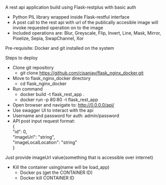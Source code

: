 A rest api application build using Flask-restplus with basic auth
- Python PIL library wrapped inside Flask-restful interface
- A post call to the rest api with url of the publically accesible image will
invoke requested operation on to the image
- Included operations are: Blur, Greyscale, Flip, Invert, Line, Mask, Mirror, Pixelize,
   Sepia, SwapChannel, Xor

Pre-requisite: Docker and git installed on the system

Steps to deploy
- Clone git repository
   - git clone https://github.com/cjsanjay/flask_nginx_docker.git
- Move to flask_nginx_docker directory
   - cd flask_nginx_docker
- Run command
   - docker build -t flask_rest_app .
   - docker run -p 80:80 -t flask_rest_app
- Open browser and navigate to: http://0.0.0.0/api/
- Use swagger UI to interact with the api
- Username and password for auth: admin/password
- API post input request format:   
{  
  "id": 0,  
  "imageUrl": "string",  
  "imageLocalLocation": "string"  
}   

Just provide imageUrl value(something that is accessible over internet)

- Kill the container using(name will be load_app)
  - Docker ps (get the CONTAINER ID)
  - Docker kill CONTAINER ID

